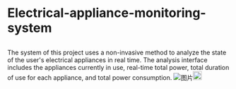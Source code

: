 # Electrical-appliance-monitoring-system
## 
The system of this project uses a non-invasive method to analyze the state of the user's electrical appliances in real time. The analysis interface includes the appliances currently in use, real-time total power, total duration of use for each appliance, and total power consumption.
![图片](https://github.com/HsAlex20/Electrical-appliance-monitoring-system/assets/111621662/20a2ed56-a0bf-4921-8b93-3442d5905d1e)<img src="https://github.com/仓库名/项目名/blob/master/m/20200424230936851.png" width="20" height="20">


